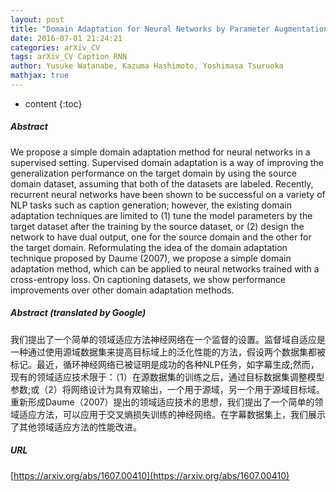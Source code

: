 ```yaml
---
layout: post
title: "Domain Adaptation for Neural Networks by Parameter Augmentation"
date: 2016-07-01 21:24:21
categories: arXiv_CV
tags: arXiv_CV Caption RNN
author: Yusuke Watanabe, Kazuma Hashimoto, Yoshimasa Tsuruoka
mathjax: true
---
```


* content
{:toc}

##### Abstract
We propose a simple domain adaptation method for neural networks in a supervised setting. Supervised domain adaptation is a way of improving the generalization performance on the target domain by using the source domain dataset, assuming that both of the datasets are labeled. Recently, recurrent neural networks have been shown to be successful on a variety of NLP tasks such as caption generation; however, the existing domain adaptation techniques are limited to (1) tune the model parameters by the target dataset after the training by the source dataset, or (2) design the network to have dual output, one for the source domain and the other for the target domain. Reformulating the idea of the domain adaptation technique proposed by Daume (2007), we propose a simple domain adaptation method, which can be applied to neural networks trained with a cross-entropy loss. On captioning datasets, we show performance improvements over other domain adaptation methods.

##### Abstract (translated by Google)
我们提出了一个简单的领域适应方法神经网络在一个监督的设置。监督域自适应是一种通过使用源域数据集来提高目标域上的泛化性能的方法，假设两个数据集都被标记。最近，循环神经网络已被证明是成功的各种NLP任务，如字幕生成;然而，现有的领域适应技术限于：（1）在源数据集的训练之后，通过目标数据集调整模型参数;或（2）将网络设计为具有双输出，一个用于源域，另一个用于源域目标域。重新形成Daume（2007）提出的领域适应技术的思想，我们提出了一个简单的领域适应方法，可以应用于交叉熵损失训练的神经网络。在字幕数据集上，我们展示了其他领域适应方法的性能改进。

##### URL
[https://arxiv.org/abs/1607.00410](https://arxiv.org/abs/1607.00410)

